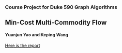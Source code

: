 ### Course Project for Duke 590 Graph Algorithms

## Min-Cost Multi-Commodity Flow

#### Yuanjun Yao and Keping Wang

[Here is the report](report/main.pdf)
